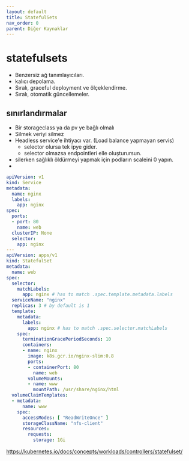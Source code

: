 ```yaml
---
layout: default
title: StatefulSets
nav_order: 0
parent: Diğer Kaynaklar
---
```


# statefulsets

* Benzersiz ağ tanımlayıcıları.
* kalıcı depolama.
* Sıralı, graceful deployment ve ölçeklendirme.
* Sıralı, otomatik güncellemeler.

## sınırlandırmalar
* Bir storageclass ya da pv ye bağlı olmalı
* Silmek veriyi silmez
* Headless service'e ihtiyacı var. (Load balance yapmayan servis)
  * selector olursa tek ipye gider.
  * selector olmazsa endpointleri elle oluşturursun.
* silerken sağlıklı öldürmeyi yapmak için podların scaleini 0 yapın.
* 

```yaml
apiVersion: v1
kind: Service
metadata:
  name: nginx
  labels:
    app: nginx
spec:
  ports:
  - port: 80
    name: web
  clusterIP: None
  selector:
    app: nginx
---
apiVersion: apps/v1
kind: StatefulSet
metadata:
  name: web
spec:
  selector:
    matchLabels:
      app: nginx # has to match .spec.template.metadata.labels
  serviceName: "nginx"
  replicas: 3 # by default is 1
  template:
    metadata:
      labels:
        app: nginx # has to match .spec.selector.matchLabels
    spec:
      terminationGracePeriodSeconds: 10
      containers:
      - name: nginx
        image: k8s.gcr.io/nginx-slim:0.8
        ports:
        - containerPort: 80
          name: web
        volumeMounts:
        - name: www
          mountPath: /usr/share/nginx/html
  volumeClaimTemplates:
  - metadata:
      name: www
    spec:
      accessModes: [ "ReadWriteOnce" ]
      storageClassName: "nfs-client"
      resources:
        requests:
          storage: 1Gi
```

https://kubernetes.io/docs/concepts/workloads/controllers/statefulset/

